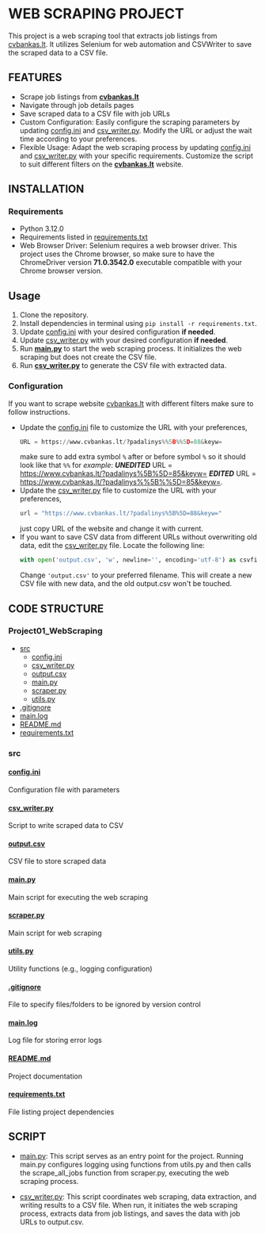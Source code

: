 # WEB SCRAPING PROJECT

This project is a web scraping tool that extracts job listings from [cvbankas.lt](https://www.cvbankas.lt/?padalinys%5B%5D=88&keyw=). 
It utilizes Selenium for web automation and CSVWriter to save the scraped data to a CSV file.

## FEATURES

- Scrape job listings from [**cvbankas.lt**](https://www.cvbankas.lt/?padalinys%5B%5D=88&keyw=)
- Navigate through job details pages
- Save scraped data to a CSV file with job URLs
- Custom Configuration: Easily configure the scraping parameters by updating [config.ini](src/config.ini) and [csv_writer.py](src/csv_writer.py). Modify 
the URL or adjust the wait time according to your preferences. 
- Flexible Usage: Adapt the web scraping process by updating [config.ini](src/config.ini) and [csv_writer.py](src/csv_writer.py) with your specific 
requirements. Customize the script to suit different filters on the [**cvbankas.lt**](https://www.cvbankas.lt/?padalinys%%5B%%5D=88&keyw=) website.

## INSTALLATION

### Requirements

- Python 3.12.0
- Requirements listed in [requirements.txt](requirements.txt)
- Web Browser Driver: Selenium requires a web browser driver. This project uses the Chrome browser, so make sure to 
have the ChromeDriver version **71.0.3542.0** executable compatible with your Chrome browser version.

## Usage

1. Clone the repository.
2. Install dependencies in terminal using `pip install -r requirements.txt`.
3. Update [config.ini](src/config.ini) with your desired configuration **if needed**.
4. Update [csv_writer.py](src/csv_writer.py) with your desired configuration **if needed**. 
5. Run **[main.py](src/main.py)** to start the web scraping process. It initializes the web scraping but does not create the CSV file.
6. Run **[csv_writer.py](src/csv_writer.py)** to generate the CSV file with extracted data.

### Configuration

If you want to scrape website [cvbankas.lt](https://www.cvbankas.lt/?padalinys%%5B%%5D=88&keyw=) with different filters make sure to follow instructions.
- Update the [config.ini](src/config.ini) file to customize the URL with your preferences, 
   ```python
  URL = https://www.cvbankas.lt/?padalinys%%5B%%5D=88&keyw=
  ```
  make sure to add extra symbol `%` after or before symbol `%` so it should look like that `%%` for _example_: **_UNEDITED_** URL = https://www.cvbankas.lt/?padalinys%5B%5D=85&keyw= 
  **_EDITED_** URL = https://www.cvbankas.lt/?padalinys%%5B%%5D=85&keyw=.
- Update the [csv_writer.py](src/csv_writer.py) file to customize the URL with your preferences, 
  ```python
  url = "https://www.cvbankas.lt/?padalinys%5B%5D=88&keyw="
  ```
  just copy URL of the website and change it with current.
- If you want to save CSV data from different URLs without overwriting old data, edit the [csv_writer.py](src/csv_writer.py) 
file. Locate the following line:
   ```python
  with open('output.csv', 'w', newline='', encoding='utf-8') as csvfile:
  ```
  Change `'output.csv'` to your preferred filename. This will create a new CSV file with new data, and the old output.csv won't be touched.

## CODE STRUCTURE

### Project01_WebScraping

* [src](#src)
  * [config.ini](#configini)
  * [csv_writer.py](#csv_writerpy)
  * [output.csv](#outputcsv)
  * [main.py](#mainpy)
  * [scraper.py](#scraperpy)
  * [utils.py](#utilspy)
* [.gitignore](#gitignore)
* [main.log](#mainlog)
* [README.md](#readmemd)
* [requirements.txt](#requirementstxt)

### src

#### [config.ini](src/config.ini)
Configuration file with parameters

#### [csv_writer.py](src/csv_writer.py)
Script to write scraped data to CSV

#### [output.csv](src/output.csv)
CSV file to store scraped data

#### [main.py](src/main.py)
Main script for executing the web scraping

#### [scraper.py](src/scraper.py)
Main script for web scraping

#### [utils.py](src/utils.py)
Utility functions (e.g., logging configuration)

#### [.gitignore](.gitignore)
File to specify files/folders to be ignored by version control

#### [main.log](main.log)
Log file for storing error logs

#### [README.md](README.md)
Project documentation

#### [requirements.txt](requirements.txt)
File listing project dependencies

## SCRIPT

- [main.py](src/main.py): This script serves as an entry point for the project. Running main.py configures logging using
functions from utils.py and then calls the scrape_all_jobs function from scraper.py, executing the web scraping process.


- [csv_writer.py](src/csv_writer.py): This script coordinates web scraping, data extraction, and writing results to a CSV file. When 
run, it initiates the web scraping process, extracts data from job listings, and saves the data with job URLs to output.csv.
